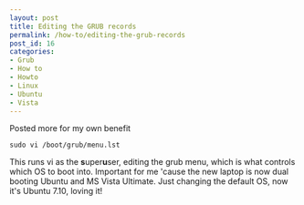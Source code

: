 ```yaml
---
layout: post
title: Editing the GRUB records
permalink: /how-to/editing-the-grub-records
post_id: 16
categories:
- Grub
- How to
- Howto
- Linux
- Ubuntu
- Vista
---
```


Posted more for my own benefit

`sudo vi /boot/grub/menu.lst`

This runs vi as the **s**uper**u**ser, editing the grub menu, which is what controls which OS to boot into. Important for me 'cause the new laptop is now dual booting Ubuntu and MS Vista Ultimate. Just changing the default OS, now it's Ubuntu 7.10, loving it!
